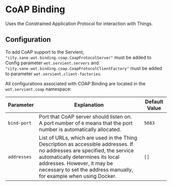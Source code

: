 # CoAP Binding

Uses the Constrained Application Protocol for interaction with Things.

## Configuration

To add CoAP support to the Servient, `"city.sane.wot.binding.coap.CoapProtocolServer"` must be added to Config parameter `wot.servient.servers` and
`"city.sane.wot.binding.coap.CoapProtocolClientFactory"` must be added to parameter
`wot.servient.client-factories`.

All configurations associated with COAP Binding are located in the `wot.servient.coap` namespace:

| Parameter         | Explanation  | Default Value |
|-------------------|---------------|---------------|
| `bind-port`       | Port that CoAP server should listen on.<br>A port number of `0` means that the port number is automatically allocated. | `5683` |
| `addresses`       | List of URLs, which are used in the Thing Description as accessible addresses. If no addresses are specified, the service automatically determines its local addresses. However, it may be necessary to set the address manually, for example when using Docker. | `[]` |